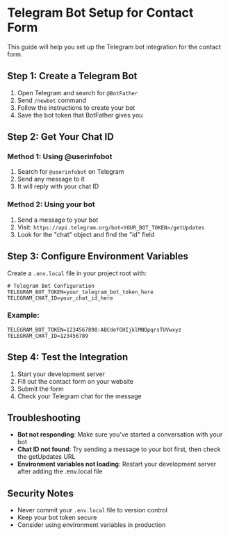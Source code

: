 # Telegram Bot Setup for Contact Form

This guide will help you set up the Telegram bot integration for the contact form.

## Step 1: Create a Telegram Bot

1. Open Telegram and search for `@BotFather`
2. Send `/newbot` command
3. Follow the instructions to create your bot
4. Save the bot token that BotFather gives you

## Step 2: Get Your Chat ID

### Method 1: Using @userinfobot

1. Search for `@userinfobot` on Telegram
2. Send any message to it
3. It will reply with your chat ID

### Method 2: Using your bot

1. Send a message to your bot
2. Visit: `https://api.telegram.org/bot<YOUR_BOT_TOKEN>/getUpdates`
3. Look for the "chat" object and find the "id" field

## Step 3: Configure Environment Variables

Create a `.env.local` file in your project root with:

```env
# Telegram Bot Configuration
TELEGRAM_BOT_TOKEN=your_telegram_bot_token_here
TELEGRAM_CHAT_ID=your_chat_id_here
```

### Example:

```env
TELEGRAM_BOT_TOKEN=1234567890:ABCdefGHIjklMNOpqrsTUVwxyz
TELEGRAM_CHAT_ID=123456789
```

## Step 4: Test the Integration

1. Start your development server
2. Fill out the contact form on your website
3. Submit the form
4. Check your Telegram chat for the message

## Troubleshooting

- **Bot not responding**: Make sure you've started a conversation with your bot
- **Chat ID not found**: Try sending a message to your bot first, then check the getUpdates URL
- **Environment variables not loading**: Restart your development server after adding the .env.local file

## Security Notes

- Never commit your `.env.local` file to version control
- Keep your bot token secure
- Consider using environment variables in production
